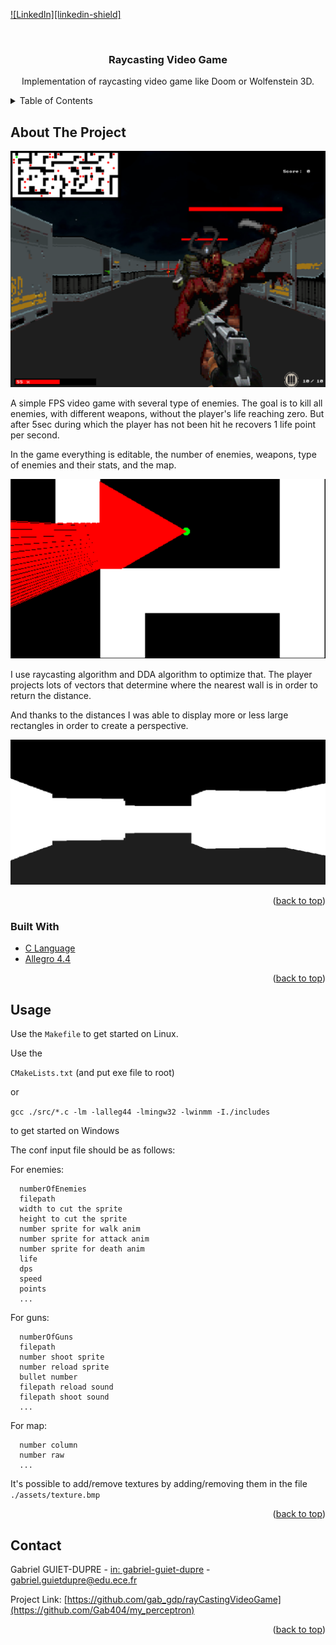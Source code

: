 <div id="top"></div>

[![LinkedIn][linkedin-shield]][linkedin-url]



<!-- PROJECT LOGO -->
<br />
<div align="center">
  <h3 align="center">Raycasting Video Game</h3>

  <p align="center">
    Implementation of raycasting video game like Doom or Wolfenstein 3D.
</div>



<!-- TABLE OF CONTENTS -->
<details>
  <summary>Table of Contents</summary>
  <ol>
    <li>
      <a href="#about-the-project">About The Project</a>
      <ul>
        <li><a href="#built-with">Built With</a></li>
      </ul>
    </li>
    <li><a href="#usage">Usage</a></li>
    <li><a href="#contact">Contact</a></li>
  </ol>
</details>



<!-- ABOUT THE PROJECT -->
## About The Project

![Product Name Screen Shot][schema-network]

A simple FPS video game with several type of enemies.
The goal is to kill all enemies, with different weapons, without the player's life reaching zero. But after 5sec during which the player has not been hit he recovers 1 life point per second.

In the game everything is editable, the number of enemies, weapons, type of enemies and their stats, and the map.

![Product Name Screen Shot][loss-function]

I use raycasting algorithm and DDA algorithm to optimize that. The player projects lots of vectors that determine where the nearest wall is in order to return the distance.

And thanks to the distances I was able to display more or less large rectangles in order to create a perspective.

![Product Name Screen Shot][less-texture]


<p align="right">(<a href="#top">back to top</a>)</p>



### Built With


* [C Language](https://fr.wikipedia.org/wiki/C_(langage))
* [Allegro 4.4](https://www.allegro.cc/manual/4/api/)

<p align="right">(<a href="#top">back to top</a>)</p>


<!-- USAGE EXAMPLES -->
## Usage

Use the `Makefile` to get started on Linux.

Use the 

`CMakeLists.txt` (and put exe file to root)

or 

`gcc ./src/*.c -lm -lalleg44 -lmingw32 -lwinmm -I./includes` 

to get started on Windows



The conf input file should be as follows:

For enemies:

      numberOfEnemies
      filepath
      width to cut the sprite
      height to cut the sprite
      number sprite for walk anim
      number sprite for attack anim
      number sprite for death anim
      life
      dps
      speed
      points
      ...

For guns:

      numberOfGuns
      filepath
      number shoot sprite
      number reload sprite
      bullet number
      filepath reload sound
      filepath shoot sound
      ...


For map:

      number column
      number raw
      ...

It's possible to add/remove textures by adding/removing them in the file `./assets/texture.bmp`

<p align="right">(<a href="#top">back to top</a>)</p>


<!-- CONTACT -->
## Contact

Gabriel GUIET-DUPRE - [in: gabriel-guiet-dupre](https://linkedin.com/in/gabriel-guiet-dupre) - gabriel.guietdupre@edu.ece.fr

Project Link: [https://github.com/gab_gdp/rayCastingVideoGame](https://github.com/Gab404/my_perceptron)

<p align="right">(<a href="#top">back to top</a>)</p>



<!-- MARKDOWN LINKS & IMAGES -->
<!-- https://www.markdownguide.org/basic-syntax/#reference-style-links -->
[linkedin-url]: https://linkedin.com/in/gabriel-guiet-dupre
[schema-network]: ./assets/gameplay.png
[loss-function]: ./assets/raycastingDisplay.PNG
[less-texture]: ./assets/lessTexture.png
